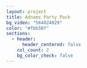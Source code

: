 ```yaml
---
layout: project
title: Adnams Party Pack
bg_video: "564024029"
color: "#fbb50f"
sections:
  - header:
      header_centered: false
    col_count: 2
    bg_color_check: false
---
```

